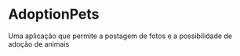 # AdoptionPets
Uma aplicação que permite a postagem de fotos e a possibilidade de adoção de animais
